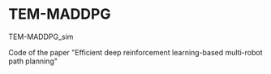 # TEM-MADDPG
TEM-MADDPG_sim
 
 
Code of the paper  "Efficient deep reinforcement learning-based multi-robot path planning"
